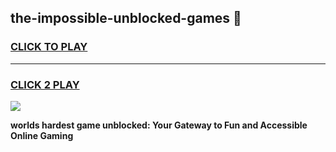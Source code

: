 
## the-impossible-unblocked-games 👋
<h3>
<a href="https://premium.freeplayer.one?title=the-impossible-unblocked-games&ref=14F">CLICK TO PLAY</a></h3>
<hr>

<h3>
<a href="https://premium.freeplayer.one?title=the-impossible-unblocked-games&ref=14F">CLICK 2 PLAY</a>
  
</h3>

<a href="https://premium.freeplayer.one?title=the-impossible-unblocked-games&ref=12F/"><img src="https://clearcache.store/games.png"></a>


**worlds hardest game unblocked: Your Gateway to Fun and Accessible Online Gaming**
